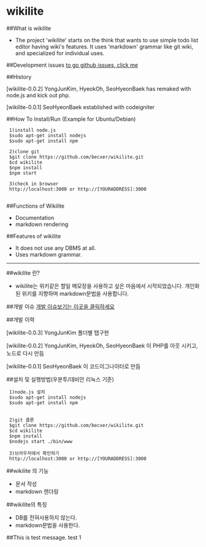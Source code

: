 wikilite
======

##What is wikilite
 * The project 'wikilite' starts on the think that wants to use simple todo list editor having wiki's features. It uses 'markdown' grammar like git wiki, and specialized for individual uses.

##Development issues
[to go github issues, click me](https://github.com/becxer/wikilite/issues)

##History

[wikilite-0.0.2] YongJunKim, HyeokOh, SeoHyeonBaek has remaked with node.js and kick out php.

[wikilite-0.0.1] SeoHyeonBaek established with codeigniter 

##How To Install/Run (Example for Ubuntu/Debian)
```
 1)install node.js
 $sudo apt-get install nodejs
 $sudo apt-get install npm
 
 2)clone git
 $git clone https://github.com/becxer/wikilite.git
 $cd wikilite
 $npm install
 $npm start

 3)check in browser
 http://localhost:3000 or http://[YOURADDRESS]:3000
 
```

##Functions of Wikilite
 * Documentation
  * markdown rendering

##Features of wikilite
 * It does not use any DBMS at all.
 * Uses markdown grammar.


--------------------------------------------------------------

##wikilite 란?
 * wikilite는 위키같은 할일 메모장을 사용하고 싶은 마음에서 시작되었습니다. 개인화된 위키를 지향하며 markdown문법을 사용합니다.

##개발 이슈
[개발 이슈보기는 이곳을 클릭하세요](https://github.com/becxer/wikilite/issues)

##개발 이력

[wikilite-0.0.3] YongJunKim 폴더별 탭구현

[wikilite-0.0.2] YongJunKim, HyeokOh, SeoHyeonBaek 이 PHP를 아웃 시키고, 노드로 다시 만듬

[wikilite-0.0.1] SeoHyeonBaek 이 코드이그나이터로 만듬

##설치 및 실행방법(우분투/데비안 리눅스 기준)

```
 1)node.js 설치
 $sudo apt-get install nodejs
 $sudo apt-get install npm
 
 
 2)git 클론
 $git clone https://github.com/becxer/wikilite.git
 $cd wikilite
 $npm install
 $nodejs start ./bin/www

 3)브라우저에서 확인하기
 http://localhost:3000 or http://[YOURADDRESS]:3000
```

##wikilite 의 기능
 * 문서 작성
  * markdown 렌더링

##wikilite의 특징
 * DB를 전혀사용하지 않는다.
 * markdown문법을 사용한다.


##This is test message.
test 1
